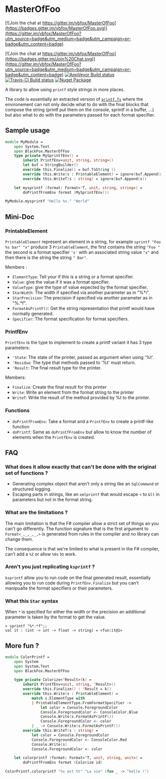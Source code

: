 ﻿MasterOfFoo
===========

[![Join the chat at https://gitter.im/vbfox/MasterOfFoo](https://badges.gitter.im/vbfox/MasterOfFoo.svg)](https://gitter.im/vbfox/MasterOfFoo?utm_source=badge&utm_medium=badge&utm_campaign=pr-badge&utm_content=badge)

[![Join the chat at https://gitter.im/vbfox/MasterOfFoo](https://badges.gitter.im/Join%20Chat.svg)](https://gitter.im/vbfox/MasterOfFoo?utm_source=badge&utm_medium=badge&utm_campaign=pr-badge&utm_content=badge)
[![AppVeyor Build status](https://ci.appveyor.com/api/projects/status/qp2g8ufg75ogv0k5/branch/master?svg=true)](https://ci.appveyor.com/project/vbfox/masteroffoo/branch/master)
[![Travis-CI Build status](https://travis-ci.org/vbfox/MasterOfFoo.svg?branch=master)](https://travis-ci.org/vbfox/MasterOfFoo)
[![Nuget Package](https://img.shields.io/nuget/v/BlackFox.MasterOfFoo.svg)](https://www.nuget.org/packages/BlackFox.MasterOfFoo)

A library to allow using `printf` style strings in more places.

The code is essentially an extracted version of [`printf.fs`][printf_fs] where the environement can not only decide
what to do with the final blocks that compose the string (printf put them on the console, sprintf in a buffer, ...)
but also what to do with the parameters passed for each format specifier.

Sample usage
------------

```fsharp
module MyModule =
    open System.Text
    open BlackFox.MasterOfFoo
    type private MySprintfEnv() =
        inherit PrintfEnv<unit, string, string>()
        let buf = StringBuilder()
        override this.Finalize() = buf.ToString ()
        override this.Write(s : PrintableElement) = ignore(buf.Append(s.FormatAsPrintF()))
        override this.WriteT(s : string) = ignore(buf.Append(s))

    let mysprintf (format: Format<'T, unit, string, string>) =
        doPrintfFromEnv format (MySprintfEnv())

MyModule.mysprintf "Hello %s." "World"
```

Mini-Doc
--------

### PrintableElement

`PrintableElement` represent an element in a string, for example `sprintf "Foo %s bar" "x"` produce 3
`PrintableElement`, the first contains the string `"Foo "` the second is a format specifier `'s'` with an associated
string value `"x"` and then there is the string  the string `" Bar"`.

Members :

* `ElementType`: Tell your if this is a string or a format specifier.
* `Value`: give the value if it was a format specifier.
* `ValueType`: give the type of value expected by the format specifier.
* `StarWidth`: The width if specified via another parameter as in "%*i".
* `StarPrecision`: The precision if specified via another parameter as in "%.*f".
* `FormatAsPrintF()`: Get the string representation that printf would have normally generated.
* `Specifier`: The format specification for format specifiers.

### PrintfEnv

`PrintfEnv` is the type to implement to create a printf variant it has 3 type parameters:

* `'State`: The state of the printer, passed as argument when using '%t'.
* `'Residue`: The type that methods passed to '%t' must return.
* `'Result`: The final result type for the printer.

Members:
* `Finalize`: Create the final result for this printer
* `Write`: Write an element from the format string to the printer
* `WriteT`: Write the result of the method provided by %t to the printer.

### Functions

* `doPrintfFromEnv`: Take a format and a `PrintfEnv` to create a printf-like function
* `doPrintf`: Same as `doPrintfFromEnv` but allow to know the number of elements when the `PrintfEnv` is created.

FAQ
---

### What does it allow exactly that can't be done with the original set of functions ?

* Generating complex object that aren't only a string like an `SqlCommand` or structured logging.
* Escaping parts in strings, like an `xmlprintf` that would escape `<` to `&lt` in parameters but not in the format
  string.

### What are the limitations ?

The main limitation is that the F# compiler allow a strict set of things an you can't go differently.
The function signature that is the first argument to `Format<_,_,_,_,>` is generated from rules in the compiler and no
library can change them.

The consequence is that we're limited to what is present in the F# compiler, can't add a `%Z` or allow `%0s` to work.

### Aren't you just replicating `ksprintf` ?

`ksprintf` allow you to run code on the final generated result, essentially allowing you to run code during
`PrintfEnv.Finalize` but you can't manipualte the format specifiers or their parameters.

### What this `Star` syntax

When `*` is specified for either the width or the precision an additional parameter is taken by the format to get the
value.

````
> sprintf "%*.*f";;
val it : (int -> int -> float -> string) = <fun:it@1>
````

More fun ?
----------

```fsharp
module ColorPrintf =
    open System
    open System.Text
    open BlackFox.MasterOfFoo

    type private Colorize<'Result>(k) =
        inherit PrintfEnv<unit, string, 'Result>()
        override this.Finalize() : 'Result = k()
        override this.Write(s : PrintableElement) =
            match s.ElementType with
            | PrintableElementType.FromFormatSpecifier ->
                let color = Console.ForegroundColor
                Console.ForegroundColor <- ConsoleColor.Blue
                Console.Write(s.FormatAsPrintF())
                Console.ForegroundColor <- color
            | _ -> Console.Write(s.FormatAsPrintF())
        override this.WriteT(s : string) =
            let color = Console.ForegroundColor
            Console.ForegroundColor <- ConsoleColor.Red
            Console.Write(s)
            Console.ForegroundColor <- color

    let colorprintf (format: Format<'T, unit, string, unit>) =
        doPrintfFromEnv format (Colorize id)

ColorPrintf.colorprintf "%s est %t" "La vie" (fun _ -> "belle !")
```

[printf_fs]: https://github.com/fsharp/fsharp/blob/master/src/fsharp/FSharp.Core/printf.fs
